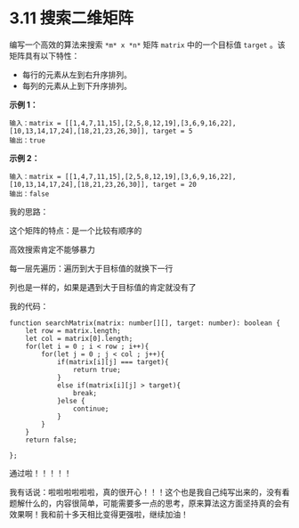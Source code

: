 ﻿
# 3.11 搜索二维矩阵

编写一个高效的算法来搜索 `*m* x *n*` 矩阵 `matrix` 中的一个目标值 `target` 。该矩阵具有以下特性：

- 每行的元素从左到右升序排列。
- 每列的元素从上到下升序排列。

 

**示例 1：**

```
输入：matrix = [[1,4,7,11,15],[2,5,8,12,19],[3,6,9,16,22],[10,13,14,17,24],[18,21,23,26,30]], target = 5
输出：true
```

**示例 2：**

```
输入：matrix = [[1,4,7,11,15],[2,5,8,12,19],[3,6,9,16,22],[10,13,14,17,24],[18,21,23,26,30]], target = 20
输出：false
```

我的思路：

这个矩阵的特点：是一个比较有顺序的

高效搜索肯定不能够暴力

每一层先遍历：遍历到大于目标值的就换下一行

列也是一样的，如果是遇到大于目标值的肯定就没有了

我的代码：

```
function searchMatrix(matrix: number[][], target: number): boolean {
    let row = matrix.length;
    let col = matrix[0].length;
    for(let i = 0 ; i < row ; i++){
        for(let j = 0 ; j < col ; j++){
            if(matrix[i][j] === target){
                return true;
            }
            else if(matrix[i][j] > target){
                break;
            }else {
                continue;
            }
        }
    }
    return false;

};

```

通过啦！！！！！




我有话说：啦啦啦啦啦啦，真的很开心！！！这个也是我自己纯写出来的，没有看题解什么的，内容很简单，可能需要多一点的思考，原来算法这方面坚持真的会有效果啊！我和前十多天相比变得更强啦，继续加油！
